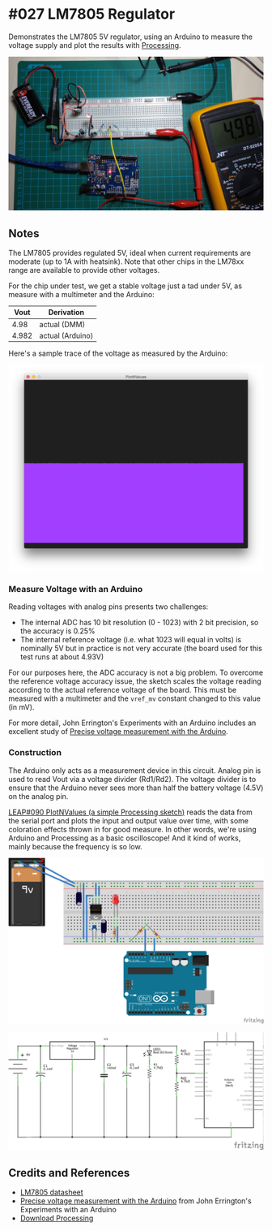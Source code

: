 # #027 LM7805 Regulator

Demonstrates the LM7805 5V regulator, using an Arduino to measure the voltage supply and plot the results with [Processing](https://www.processing.org).

![The Build](./assets/LM7805_build.jpg?raw=true)

## Notes

The LM7805 provides regulated 5V, ideal when current requirements are moderate (up to 1A with heatsink).
Note that other chips in the LM78xx range are available to provide other voltages.

For the chip under test, we get a stable voltage just a tad under 5V, as measure with a multimeter and the Arduino:

| Vout  | Derivation
|-------|---------------
| 4.98  | actual (DMM)
| 4.982 | actual (Arduino)

Here's a sample trace of the voltage as measured by the Arduino:

![processing trace](./assets/processing_trace.png?raw=true)

### Measure Voltage with an Arduino

Reading voltages with analog pins presents two challenges:

* The internal ADC has 10 bit resolution (0 - 1023) with 2 bit precision, so the accuracy is 0.25%
* The internal reference voltage (i.e. what 1023 will equal in volts) is nominally 5V but in practice is not very accurate (the board used for this test runs at about 4.93V)

For our purposes here, the ADC accuracy is not a big problem.
To overcome the reference voltage accuracy issue, the sketch scales the voltage reading according to the actual reference voltage of the board.
This must be measured with a multimeter and the `vref_mv` constant changed to this value (in mV).

For more detail, John Errington's Experiments with an Arduino includes an excellent study of [Precise voltage measurement with the Arduino](http://www.skillbank.co.uk/arduino/measure.htm).

### Construction

The Arduino only acts as a measurement device in this circuit.
Analog pin is used to read Vout via a voltage divider (Rd1/Rd2). The voltage divider is to ensure that the Arduino never sees more than half the battery voltage (4.5V) on the analog pin.

[LEAP#090 PlotNValues (a simple Processing sketch)](../../playground/PlotNValues) reads the data from the serial port and plots the input and output value over time, with some coloration effects thrown in for good measure. In other words, we're using Arduino and Processing as a basic oscilloscope! And it kind of works, mainly because the frequency is so low.

![The Breadboard](./assets/LM7805_bb.jpg?raw=true)

![The Schematic](./assets/LM7805_schematic.jpg?raw=true)

## Credits and References

* [LM7805 datasheet](https://www.futurlec.com/Linear/7805T.shtml)
* [Precise voltage measurement with the Arduino](http://www.skillbank.co.uk/arduino/measure.htm) from John Errington's Experiments with an Arduino
* [Download Processing](https://www.processing.org/download/)
